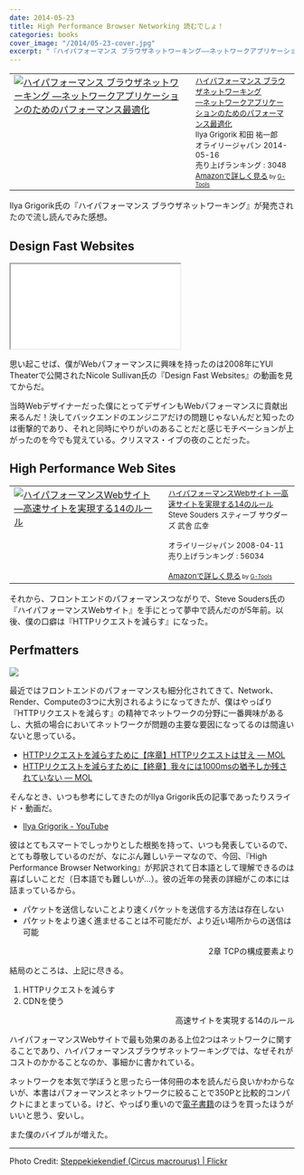 ```yaml
---
date: 2014-05-23
title: High Performance Browser Networking 読むでしょ！
categories: books
cover_image: "/2014/05-23-cover.jpg"
excerpt: "『ハイパフォーマンス ブラウザネットワーキング――ネットワークアプリケーションのためのパフォーマンス最適化』を読んだ、というか読んでいる、読まないわけがない"
---
```


<table  border="0" cellpadding="5"><tr><td valign="top"><a href="http://www.amazon.co.jp/%E3%83%8F%E3%82%A4%E3%83%91%E3%83%95%E3%82%A9%E3%83%BC%E3%83%9E%E3%83%B3%E3%82%B9-%E3%83%96%E3%83%A9%E3%82%A6%E3%82%B6%E3%83%8D%E3%83%83%E3%83%88%E3%83%AF%E3%83%BC%E3%82%AD%E3%83%B3%E3%82%B0-%E2%80%95%E3%83%8D%E3%83%83%E3%83%88%E3%83%AF%E3%83%BC%E3%82%AF%E3%82%A2%E3%83%97%E3%83%AA%E3%82%B1%E3%83%BC%E3%82%B7%E3%83%A7%E3%83%B3%E3%81%AE%E3%81%9F%E3%82%81%E3%81%AE%E3%83%91%E3%83%95%E3%82%A9%E3%83%BC%E3%83%9E%E3%83%B3%E3%82%B9%E6%9C%80%E9%81%A9%E5%8C%96-Ilya-Grigorik/dp/4873116767%3FSubscriptionId%3D15SMZCTB9V8NGR2TW082%26tag%3Dwarikiru-22%26linkCode%3Dxm2%26camp%3D2025%26creative%3D165953%26creativeASIN%3D4873116767" target="_blank"><img src="http://ecx.images-amazon.com/images/I/51x2sA8N%2BTL._SL160_.jpg" border="0" alt="ハイパフォーマンス ブラウザネットワーキング ―ネットワークアプリケーションのためのパフォーマンス最適化" /></a></td><td valign="top"><font size="-1"><a href="http://www.amazon.co.jp/%E3%83%8F%E3%82%A4%E3%83%91%E3%83%95%E3%82%A9%E3%83%BC%E3%83%9E%E3%83%B3%E3%82%B9-%E3%83%96%E3%83%A9%E3%82%A6%E3%82%B6%E3%83%8D%E3%83%83%E3%83%88%E3%83%AF%E3%83%BC%E3%82%AD%E3%83%B3%E3%82%B0-%E2%80%95%E3%83%8D%E3%83%83%E3%83%88%E3%83%AF%E3%83%BC%E3%82%AF%E3%82%A2%E3%83%97%E3%83%AA%E3%82%B1%E3%83%BC%E3%82%B7%E3%83%A7%E3%83%B3%E3%81%AE%E3%81%9F%E3%82%81%E3%81%AE%E3%83%91%E3%83%95%E3%82%A9%E3%83%BC%E3%83%9E%E3%83%B3%E3%82%B9%E6%9C%80%E9%81%A9%E5%8C%96-Ilya-Grigorik/dp/4873116767%3FSubscriptionId%3D15SMZCTB9V8NGR2TW082%26tag%3Dwarikiru-22%26linkCode%3Dxm2%26camp%3D2025%26creative%3D165953%26creativeASIN%3D4873116767" target="_blank">ハイパフォーマンス ブラウザネットワーキング<br />―ネットワークアプリケーションのためのパフォーマンス最適化</a><img src="http://www.assoc-amazon.jp/e/ir?t=warikiru-22&l=ur2&o=9" width="1" height="1" style="border: none;" alt="" /><br />Ilya Grigorik 和田 祐一郎<br />オライリージャパン  2014-05-16<br />売り上げランキング : 3048<br /><a href="http://www.amazon.co.jp/%E3%83%8F%E3%82%A4%E3%83%91%E3%83%95%E3%82%A9%E3%83%BC%E3%83%9E%E3%83%B3%E3%82%B9-%E3%83%96%E3%83%A9%E3%82%A6%E3%82%B6%E3%83%8D%E3%83%83%E3%83%88%E3%83%AF%E3%83%BC%E3%82%AD%E3%83%B3%E3%82%B0-%E2%80%95%E3%83%8D%E3%83%83%E3%83%88%E3%83%AF%E3%83%BC%E3%82%AF%E3%82%A2%E3%83%97%E3%83%AA%E3%82%B1%E3%83%BC%E3%82%B7%E3%83%A7%E3%83%B3%E3%81%AE%E3%81%9F%E3%82%81%E3%81%AE%E3%83%91%E3%83%95%E3%82%A9%E3%83%BC%E3%83%9E%E3%83%B3%E3%82%B9%E6%9C%80%E9%81%A9%E5%8C%96-Ilya-Grigorik/dp/4873116767%3FSubscriptionId%3D15SMZCTB9V8NGR2TW082%26tag%3Dwarikiru-22%26linkCode%3Dxm2%26camp%3D2025%26creative%3D165953%26creativeASIN%3D4873116767" target="_blank">Amazonで詳しく見る</a></font><font size="-2"> by <a href="http://www.goodpic.com/mt/aws/index.html" >G-Tools</a></font></td></tr></table>

Ilya Grigorik氏の『ハイパフォーマンス ブラウザネットワーキング』が発売されたので流し読んでみた感想。

## Design Fast Websites

<div class="fluid"><iframe src="//www.youtube.com/embed/7HC3OV1dDZ4" allowfullscreen></iframe></div>

思い起こせば、僕がWebパフォーマンスに興味を持ったのは2008年にYUI Theaterで公開されたNicole Sullivan氏の『Design Fast Websites』の動画を見てからだ。

当時Webデザイナーだった僕にとってデザインもWebパフォーマンスに貢献出来るんだ！決してバックエンドのエンジニアだけの問題じゃないんだと知ったのは衝撃的であり、それと同時にやりがいのあることだと感じモチベーションが上がったのを今でも覚えている。クリスマス・イブの夜のことだった。

## High Performance Web Sites

<table  border="0" cellpadding="5"><tr><td valign="top"><a href="http://www.amazon.co.jp/%E3%83%8F%E3%82%A4%E3%83%91%E3%83%95%E3%82%A9%E3%83%BC%E3%83%9E%E3%83%B3%E3%82%B9Web%E3%82%B5%E3%82%A4%E3%83%88-%E2%80%95%E9%AB%98%E9%80%9F%E3%82%B5%E3%82%A4%E3%83%88%E3%82%92%E5%AE%9F%E7%8F%BE%E3%81%99%E3%82%8B14%E3%81%AE%E3%83%AB%E3%83%BC%E3%83%AB-Steve-Souders/dp/487311361X%3FSubscriptionId%3D15SMZCTB9V8NGR2TW082%26tag%3Dwarikiru-22%26linkCode%3Dxm2%26camp%3D2025%26creative%3D165953%26creativeASIN%3D487311361X" target="_blank"><img src="http://ecx.images-amazon.com/images/I/51hIDIWHmYL._SL160_.jpg" border="0" alt="ハイパフォーマンスWebサイト ―高速サイトを実現する14のルール" /></a></td><td valign="top"><font size="-1"><a href="http://www.amazon.co.jp/%E3%83%8F%E3%82%A4%E3%83%91%E3%83%95%E3%82%A9%E3%83%BC%E3%83%9E%E3%83%B3%E3%82%B9Web%E3%82%B5%E3%82%A4%E3%83%88-%E2%80%95%E9%AB%98%E9%80%9F%E3%82%B5%E3%82%A4%E3%83%88%E3%82%92%E5%AE%9F%E7%8F%BE%E3%81%99%E3%82%8B14%E3%81%AE%E3%83%AB%E3%83%BC%E3%83%AB-Steve-Souders/dp/487311361X%3FSubscriptionId%3D15SMZCTB9V8NGR2TW082%26tag%3Dwarikiru-22%26linkCode%3Dxm2%26camp%3D2025%26creative%3D165953%26creativeASIN%3D487311361X" target="_blank">ハイパフォーマンスWebサイト ―高速サイトを実現する14のルール</a><img src="http://www.assoc-amazon.jp/e/ir?t=warikiru-22&l=ur2&o=9" width="1" height="1" style="border: none;" alt="" /><br />Steve Souders スティーブ サウダーズ 武舎 広幸 <br /><br />オライリージャパン  2008-04-11<br />売り上げランキング : 56034<br /><br /><a href="http://www.amazon.co.jp/%E3%83%8F%E3%82%A4%E3%83%91%E3%83%95%E3%82%A9%E3%83%BC%E3%83%9E%E3%83%B3%E3%82%B9Web%E3%82%B5%E3%82%A4%E3%83%88-%E2%80%95%E9%AB%98%E9%80%9F%E3%82%B5%E3%82%A4%E3%83%88%E3%82%92%E5%AE%9F%E7%8F%BE%E3%81%99%E3%82%8B14%E3%81%AE%E3%83%AB%E3%83%BC%E3%83%AB-Steve-Souders/dp/487311361X%3FSubscriptionId%3D15SMZCTB9V8NGR2TW082%26tag%3Dwarikiru-22%26linkCode%3Dxm2%26camp%3D2025%26creative%3D165953%26creativeASIN%3D487311361X" target="_blank">Amazonで詳しく見る</a></font><font size="-2"> by <a href="http://www.goodpic.com/mt/aws/index.html" >G-Tools</a></font></td></tr></table>

それから、フロントエンドのパフォーマンスつながりで、Steve Souders氏の『ハイパフォーマンスWebサイト』を手にとって夢中で読んだのが5年前。以後、僕の口癖は『HTTPリクエストを減らす』になった。

## Perfmatters

![](/mol/images/2014/05-23-fig01.png)

最近ではフロントエンドのパフォーマンスも細分化されてきて、Network、Render、Computeの3つに大別されるようになってきたが、僕はやっぱり『HTTPリクエストを減らす』の精神でネットワークの分野に一番興味があるし、大抵の場合においてネットワークが問題の主要な要因になってるのは間違いないと思っている。

+ [HTTPリクエストを減らすために【序章】HTTPリクエストは甘え — MOL](http://t32k.me/mol/log/reduce-http-requests-overview/)
+ [HTTPリクエストを減らすために【終章】我々には1000msの猶予しか残されていない — MOL](http://t32k.me/mol/log/reduce-http-requests-one-second/)

そんなとき、いつも参考にしてきたのがIlya Grigorik氏の記事であったりスライド・動画だ。

+ [Ilya Grigorik - YouTube](https://www.youtube.com/user/igrigorik/videos)

彼はとてもスマートでしっかりとした根拠を持って、いつも発表しているので、とても尊敬しているのだが、なにぶん難しいテーマなので、今回、『High Performance Browser Networking』が邦訳されて日本語として理解できるのは喜ばしいことだ（日本語でも難しいが...）。彼の近年の発表の詳細がこの本には詰まっているから。

+ パケットを送信しないことより速くパケットを送信する方法は存在しない
+ パケットをより速く進ませることは不可能だが、より近い場所からの送信は可能
<div style="text-align:right">2章 TCPの構成要素より</div>

結局のところは、上記に尽きる。

1. HTTPリクエストを減らす
2. CDNを使う
<div style="text-align:right">高速サイトを実現する14のルール</div>

ハイパフォーマンスWebサイトで最も効果のある上位2つはネットワークに関することであり、ハイパフォーマンスブラウザネットワーキングでは、なぜそれがコストのかかることなのか、事細かに書かれている。

ネットワークを本気で学ぼうと思ったら一体何冊の本を読んだら良いかわからないが、本書はパフォーマンスとネットワークに絞ることで350Pと比較的コンパクトにまとまっている。けど、やっぱり重いので[電子書籍](http://www.oreilly.co.jp/books/9784873116761/)のほうを買ったほうがいいと思う、安いし。

また僕のバイブルが増えた。

---

Photo Credit: [Steppekiekendief (Circus macrourus) | Flickr](https://www.flickr.com/photos/rob_zweers/14091847074/in/photolist-ntfpbA-dZzrZ6-dibguj-diXabS-dibgmy-dibgFm-dibgaQ-dibiBk)

